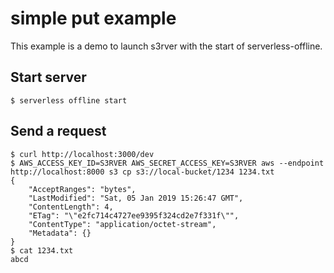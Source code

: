 # simple put example
This example is a demo to launch s3rver with the start of serverless-offline.

## Start server
```
$ serverless offline start
```

## Send a request
```
$ curl http://localhost:3000/dev
$ AWS_ACCESS_KEY_ID=S3RVER AWS_SECRET_ACCESS_KEY=S3RVER aws --endpoint http://localhost:8000 s3 cp s3://local-bucket/1234 1234.txt
{
    "AcceptRanges": "bytes",
    "LastModified": "Sat, 05 Jan 2019 15:26:47 GMT",
    "ContentLength": 4,
    "ETag": "\"e2fc714c4727ee9395f324cd2e7f331f\"",
    "ContentType": "application/octet-stream",
    "Metadata": {}
}
$ cat 1234.txt
abcd
```
